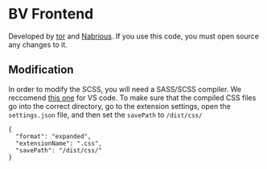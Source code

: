 # BV Frontend

Developed by [tor](https://github.com/daniiltrpv) and [Nabrious](https://github.com/nabriouso).
If you use this code, you must open source any changes to it.

## Modification

In order to modify the SCSS, you will need a SASS/SCSS compiler. We reccomend [this one](https://marketplace.visualstudio.com/items?itemName=glenn2223.live-sass) for VS code.
To make sure that the compiled CSS files go into the correct directory, go to the extension settings, open the `settings.json` file, and then set the `savePath` to `/dist/css/`
```
{
  "format": "expanded",
  "extensionName": ".css",
  "savePath": "/dist/css/"
}
```
